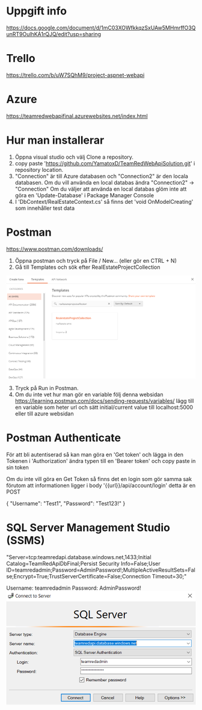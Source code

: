 # Uppgift info 
https://docs.google.com/document/d/1mC03XOWfkkqzSxUAw5MHmrffO3QunRT9OulhKA1rQJQ/edit?usp=sharing

# Trello
https://trello.com/b/uW7SQhM9/project-aspnet-webapi

# Azure
https://teamredwebapifinal.azurewebsites.net/index.html

# Hur man installerar
1. Öppna visual studio och välj Clone a repository.
2. copy paste 'https://github.com/YamatoxD/TeamRedWebApiSolution.git' i repository location.
3. "Connection" är till Azure databasen och "Connection2" är den locala databasen. Om du vill använda en local databas ändra "Connection2" -> "Connection"
Om du väljer att använda en local databas glöm inte att göra en 'Update-Database' i Package Manager Console
4. I 'DbContext/RealEstateContext.cs' så finns det 'void OnModelCreating' som innehåller test data

# Postman
https://www.postman.com/downloads/
1. Öppna postman och tryck på File / New... (eller gör en CTRL + N)
2. Gå till Templates och sök efter RealEstateProjectCollection

![Image of postman](https://github.com/YamatoxD/TeamRedWebApiSolution/blob/master/Images/PostmanCollection.PNG)

3. Tryck på Run in Postman.
4. Om du inte vet hur man gör en variable följ denna websidan https://learning.postman.com/docs/sending-requests/variables/
lägg till en variable som heter url och sätt initial/current value till localhost:5000 eller till azure websidan

# Postman Authenticate
För att bli autentiserad så kan man göra en 'Get token' och lägga in den Tokenen i 'Authorization' ändra typen till en 'Bearer token' och copy paste in sin token

Om du inte vill göra en Get Token så finns det en login som gör samma sak förutom att informationen ligger i body 
'{{url}}/api/account/login' detta är en POST

{
    "Username": "Test1",
    "Password": "Test123!"
}

# SQL Server Management Studio (SSMS)
"Server=tcp:teamredapi.database.windows.net,1433;Initial Catalog=TeamRedApiDbFinal;Persist Security Info=False;User ID=teamredadmin;Password=AdminPassword!;MultipleActiveResultSets=False;Encrypt=True;TrustServerCertificate=False;Connection Timeout=30;"

Username: teamredadmin
Password: AdminPassword!
![Image of SSMS Login](https://github.com/YamatoxD/TeamRedWebApiSolution/blob/master/Images/SSMS_Login.png)
